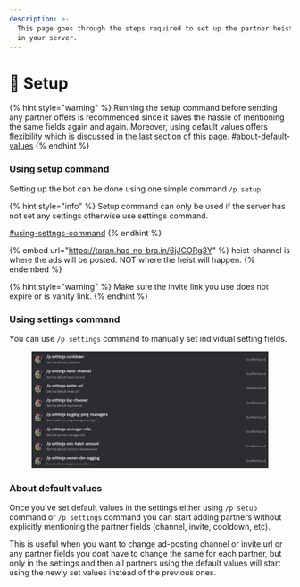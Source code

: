 ```yaml
---
description: >-
  This page goes through the steps required to set up the partner heist feature
  in your server.
---
```


# 🐢 Setup

{% hint style="warning" %}
Running the setup command before sending any partner offers is recommended since it saves the hassle of mentioning the same fields again and again. Moreover, using default values offers flexibility which is discussed in the last section of this page. [#about-default-values](setup.md#about-default-values "mention")
{% endhint %}

### Using setup command

Setting up the bot can be done using one simple command `/p setup`

{% hint style="info" %}
Setup command can only be used if the server has not set any settings otherwise use settings command.

[#using-settngs-command](setup.md#using-settngs-command "mention")
{% endhint %}

{% embed url="https://taran.has-no-bra.in/6jJCORg3Y" %}
heist-channel is where the ads will be posted. NOT where the heist will happen.
{% endembed %}

{% hint style="warning" %}
Make sure the invite link you use does not expire or is vanity link.
{% endhint %}

### Using settings command

You can use `/p settings` command to manually set individual setting fields.

<figure><img src="../.gitbook/assets/image.png" alt=""><figcaption></figcaption></figure>

### About default values

Once you've set default values in the settings either using `/p setup` command or `/p settings` command you can start adding partners without explicitly mentioning the partner fields (channel, invite, cooldown, etc).

This is useful when you want to change ad-posting channel or invite url or any partner fields you dont have to change the same for each partner, but only in the settings and then all partners using the default values will start using the newly set values instead of the previous ones.
